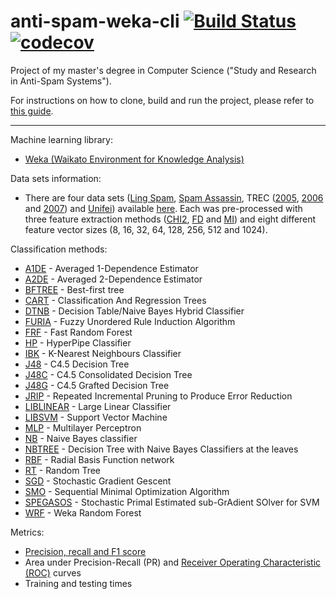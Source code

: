 # anti-spam-weka-cli [![Build Status](https://travis-ci.org/marcelovca90/anti-spam-weka-cli.svg?branch=master)](https://travis-ci.org/marcelovca90/anti-spam-weka-cli) [![codecov](https://codecov.io/gh/marcelovca90/anti-spam-weka-cli/branch/master/graph/badge.svg)](https://codecov.io/gh/marcelovca90/anti-spam-weka-cli)  

Project of my master's degree in Computer Science ("Study and Research in Anti-Spam Systems").  

For instructions on how to clone, build and run the project, please refer to [this guide](https://github.com/marcelovca90/anti-spam-weka-data/blob/master/README.md).  

- - - -  

Machine learning library:  
- [Weka (Waikato Environment for Knowledge Analysis)](http://www.cs.waikato.ac.nz/ml/weka/)  

Data sets information:  
- There are four data sets ([Ling Spam](https://labs-repos.iit.demokritos.gr/skel/i-config/downloads/), [Spam Assassin](https://spamassassin.apache.org/old/publiccorpus/), TREC ([2005](https://plg.uwaterloo.ca/~gvcormac/treccorpus/), [2006](https://plg.uwaterloo.ca/~gvcormac/treccorpus06/) and [2007](http://plg.uwaterloo.ca/~gvcormac/treccorpus07/)) and [Unifei](http://www.gpesc.unifei.edu.br/)) available [here](https://github.com/marcelovca90/anti-spam-weka-data/). Each was pre-processed with three feature extraction methods ([CHI2](https://nlp.stanford.edu/IR-book/html/htmledition/feature-selectionchi2-feature-selection-1.html), [FD](https://nlp.stanford.edu/IR-book/html/htmledition/frequency-based-feature-selection-1.html) and [MI](https://nlp.stanford.edu/IR-book/html/htmledition/mutual-information-1.html)) and eight different feature vector sizes (8, 16, 32, 64, 128, 256, 512 and 1024).  

Classification methods:  
- [A1DE](http://weka.sourceforge.net/packageMetaData/AnDE/index.html) - Averaged 1-Dependence Estimator  
- [A2DE](http://weka.sourceforge.net/packageMetaData/AnDE/index.html) - Averaged 2-Dependence Estimator  
- [BFTREE](http://weka.sourceforge.net/doc.packages/bestFirstTree/weka/classifiers/trees/BFTree.html) - Best-first tree  
- [CART](http://weka.sourceforge.net/doc.packages/simpleCART/weka/classifiers/trees/SimpleCart.html) - Classification And Regression Trees  
- [DTNB](http://weka.sourceforge.net/doc.stable/weka/classifiers/rules/DTNB.html) - Decision Table/Naive Bayes Hybrid Classifier  
- [FURIA](http://weka.sourceforge.net/packageMetaData/fuzzyUnorderedRuleInduction/index.html) - Fuzzy Unordered Rule Induction Algorithm  
- [FRF](https://github.com/fracpete/fastrandomforest-weka-package) - Fast Random Forest  
- [HP](http://weka.sourceforge.net/doc.packages/hyperPipes/weka/classifiers/misc/HyperPipes.html) - HyperPipe Classifier  
- [IBK](http://weka.sourceforge.net/doc.dev/weka/classifiers/lazy/IBk.html) - K-Nearest Neighbours Classifier  
- [J48](http://weka.sourceforge.net/doc.dev/weka/classifiers/trees/J48.html) - C4.5 Decision Tree  
- [J48C](http://weka.sourceforge.net/packageMetaData/J48Consolidated/index.html) - C4.5 Consolidated Decision Tree  
- [J48G](http://weka.sourceforge.net/doc.packages/J48graft/weka/classifiers/trees/J48graft.html) - C4.5 Grafted Decision Tree  
- [JRIP](http://weka.sourceforge.net/doc.stable/weka/classifiers/rules/JRip.html) - Repeated Incremental Pruning to Produce Error Reduction  
- [LIBLINEAR](http://weka.sourceforge.net/doc.stable/weka/classifiers/functions/LibSVM.html) - Large Linear Classifier  
- [LIBSVM](http://weka.sourceforge.net/doc.stable/weka/classifiers/functions/LibSVM.html) - Support Vector Machine  
- [MLP](http://weka.sourceforge.net/doc.dev/weka/classifiers/functions/MultilayerPerceptron.html) - Multilayer Perceptron  
- [NB](http://weka.sourceforge.net/doc.dev/weka/classifiers/bayes/NaiveBayes.html) - Naive Bayes classifier  
- [NBTREE](http://weka.sourceforge.net/doc.stable/weka/classifiers/trees/NBTree.html) - Decision Tree with Naive Bayes Classifiers at the leaves  
- [RBF](http://weka.sourceforge.net/doc.packages/RBFNetwork/weka/classifiers/functions/RBFNetwork.html) - Radial Basis Function network  
- [RT](http://weka.sourceforge.net/doc.dev/weka/classifiers/trees/RandomTree.html) - Random Tree  
- [SGD](http://weka.sourceforge.net/doc.dev/weka/classifiers/functions/SGD.html) - Stochastic Gradient Gescent  
- [SMO](http://weka.sourceforge.net/doc.dev/weka/classifiers/functions/SMO.html) - Sequential Minimal Optimization Algorithm  
- [SPEGASOS](http://weka.sourceforge.net/doc.stable/weka/classifiers/functions/SPegasos.html) - Stochastic Primal Estimated sub-GrAdient SOlver for SVM  
- [WRF](http://weka.sourceforge.net/doc.dev/weka/classifiers/trees/RandomForest.html) - Weka Random Forest  

Metrics:  
- [Precision, recall and F1 score](https://en.wikipedia.org/wiki/Precision_and_recall)  
- Area under Precision-Recall (PR) and [Receiver Operating Characteristic (ROC)](https://en.wikipedia.org/wiki/Receiver_operating_characteristic) curves  
- Training and testing times  
